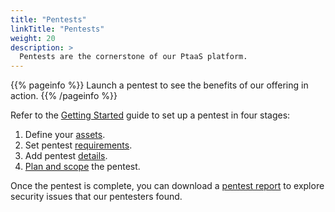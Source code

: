 ```yaml
---
title: "Pentests"
linkTitle: "Pentests"
weight: 20
description: >
  Pentests are the cornerstone of our PtaaS platform.
---
```


{{% pageinfo %}}
Launch a pentest to see the benefits of our offering in action.
{{% /pageinfo %}}

Refer to the [Getting Started](../../getting-started/) guide to set up a pentest in four stages:

1. Define your [assets](../../getting-started/assets/).
1. Set pentest [requirements](../../getting-started/pentest-objectives/).
1. Add pentest [details](../../getting-started/details/).
1. [Plan and scope](../../getting-started/planning/) the pentest.

Once the pentest is complete, you can download a [pentest report](./reports/) to explore security issues that our pentesters found.
